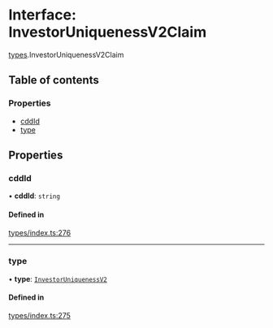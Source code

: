 # Interface: InvestorUniquenessV2Claim

[types](../wiki/types).InvestorUniquenessV2Claim

## Table of contents

### Properties

- [cddId](../wiki/types.InvestorUniquenessV2Claim#cddid)
- [type](../wiki/types.InvestorUniquenessV2Claim#type)

## Properties

### cddId

• **cddId**: `string`

#### Defined in

[types/index.ts:276](https://github.com/PolymeshAssociation/polymesh-sdk/blob/46129005/src/types/index.ts#L276)

___

### type

• **type**: [`InvestorUniquenessV2`](../wiki/types.ClaimType#investoruniquenessv2)

#### Defined in

[types/index.ts:275](https://github.com/PolymeshAssociation/polymesh-sdk/blob/46129005/src/types/index.ts#L275)
